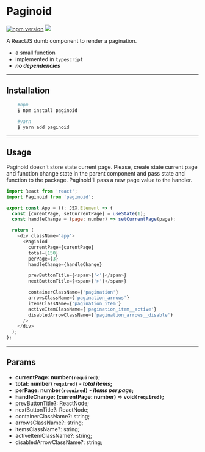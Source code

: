 # Paginoid
[![npm version](https://badge.fury.io/js/paginoid.svg)](https://www.npmjs.com/package/paginoid) [![](https://data.jsdelivr.com/v1/package/npm/paginoid/badge)](https://www.jsdelivr.com/package/npm/paginoid)


A ReactJS dumb component to render a pagination.
  - a small function
  - implemented in `typescript`
  - ***no dependencies***
***


## Installation
```bash
    #npm
    $ npm install paginoid
    
    #yarn
    $ yarn add paginoid
```
***

## Usage
Paginoid doesn't store state current page. Please, create state current page and function change state in the parent component and pass state and function to the package. Paginoid'll pass a new page value to the handler.

```js
import React from 'react';
import Paginoid from 'paginoid';

export const App = (): JSX.Element => {
  const [curentPage, setCurrentPage] = useState(1);
  const handleChange = (page: number) => setCurrentPage(page);

  return (
    <div className='app'>
      <Paginiod
        currentPage={curentPage}
        total={150}
        perPage={3}
        handleChange={handleChange}

        prevButtonTitle={<span>{'<'}</span>}
        nextButtonTitle={<span>{'>'}</span>}

        containerClassName={'pagination'}
        arrowsClassName={'pagination_arrows'}
        itemsClassName={'pagination_item'}
        activeItemClassName={'pagination_item__active'}
        disabledArrowClassName={'pagination_arrows__disable'}
      />
    </div>
  );
};

```

***

## Params
  * **currentPage: number`(required)`;**
  * **total: number`(required)` *- total items*;**
  * **perPage: number`(required)` *- items per page*;**
  * **handleChange: (currentPage: number) => void`(required)`;**
  * prevButtonTitle?: ReactNode;
  * nextButtonTitle?: ReactNode;
  * containerClassName?: string;
  * arrowsClassName?: string;
  * itemsClassName?: string;
  * activeItemClassName?: string;
  * disabledArrowClassName?: string;